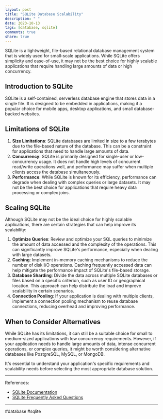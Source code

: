 ```yaml
---
layout: post
title: "SQLite Database Scalability"
description: " "
date: 2023-10-13
tags: [database, sqlite]
comments: true
share: true
---
```


SQLite is a lightweight, file-based relational database management system that is widely used for small-scale applications. While SQLite offers simplicity and ease-of-use, it may not be the best choice for highly scalable applications that require handling large amounts of data or high concurrency.

## Introduction to SQLite

SQLite is a self-contained, serverless database engine that stores data in a single file. It is designed to be embedded in applications, making it a popular choice for mobile apps, desktop applications, and small database-backed websites.

## Limitations of SQLite

1. **Size Limitations**: SQLite databases are limited in size to a few terabytes due to the file-based nature of the database. This can be a constraint for applications that need to handle large amounts of data.
2. **Concurrency**: SQLite is primarily designed for single-user or low-concurrency usage. It does not handle high levels of concurrent read/write operations well, and performance may suffer when multiple clients access the database simultaneously.
3. **Performance**: While SQLite is known for its efficiency, performance can degrade when dealing with complex queries or large datasets. It may not be the best choice for applications that require heavy data processing or complex joins.

## Scaling SQLite

Although SQLite may not be the ideal choice for highly scalable applications, there are certain strategies that can help improve its scalability:

1. **Optimize Queries**: Review and optimize your SQL queries to minimize the amount of data accessed and the complexity of the operations. This can significantly improve SQLite's performance, especially when dealing with large datasets.
2. **Caching**: Implement in-memory caching mechanisms to reduce the number of disk I/O operations. Caching frequently accessed data can help mitigate the performance impact of SQLite's file-based storage.
3. **Database Sharding**: Divide the data across multiple SQLite databases or files based on a specific criterion, such as user ID or geographical location. This approach can help distribute the load and improve scalability in certain scenarios.
4. **Connection Pooling**: If your application is dealing with multiple clients, implement a connection pooling mechanism to reuse database connections, reducing overhead and improving performance.

## When to Consider Alternatives

While SQLite has its limitations, it can still be a suitable choice for small to medium-sized applications with low concurrency requirements. However, if your application needs to handle large amounts of data, intense concurrent operations, or complex queries, it might be worth considering alternative databases like PostgreSQL, MySQL, or MongoDB.

It's essential to understand your application's specific requirements and scalability needs before selecting the most appropriate database solution.

---

References:

- [SQLite Documentation](https://www.sqlite.org/docs.html)
- [SQLite Frequently Asked Questions](https://www.sqlite.org/faq.html)

---

\#database \#sqlite